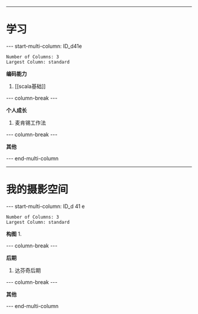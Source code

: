 

---
# 学习
--- start-multi-column: ID_d41e
```column-settings
Number of Columns: 3
Largest Column: standard
```

**编码能力**
1. [[scala基础]]

--- column-break ---

**个人成长**
1. 麦肯锡工作法

--- column-break ---

**其他**

--- end-multi-column



---
# 我的摄影空间
--- start-multi-column: ID_d 41 e
```column-settings
Number of Columns: 3
Largest Column: standard
```

**构图**
1. 

--- column-break ---

**后期**
1. 达芬奇后期

--- column-break ---

**其他**

--- end-multi-column

